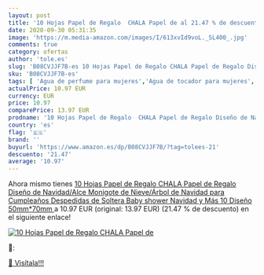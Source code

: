 ```yaml
---
layout: post
title: '10 Hojas Papel de Regalo  CHALA Papel de al 21.47 % de descuento'
date: 2020-09-30 05:31:35
image: 'https://m.media-amazon.com/images/I/613xvId9voL._SL400_.jpg'
comments: true
category: ofertas
author: 'tole.es'
slug: 'B08CVJJF7B-es 10 Hojas Papel de Regalo CHALA Papel de Regalo Diseño de...'
sku: 'B08CVJJF7B-es'
tags: [ 'Agua de perfume para mujeres','Agua de tocador para mujeres','Almacenaje de adornos festivos','Almacenamiento y organización','Belleza','Fragancias para mujeres','Hogar y cocina','Instrumentos de percusión para niños','Instrumentos musicales para niños','Juguetes','Juguetes electrónicos','Juguetes y juegos','Perfumes y fragancias','Productos para el cuidado de la piel','Sets y juegos para el cuidado de la piel','Videojuegos para niños','navidad', ]
actualPrice: 10.97 EUR
currency: EUR
price: 10.97
comparePrice: 13.97 EUR
prodname: '10 Hojas Papel de Regalo  CHALA Papel de Regalo Diseño de Navidad/Alce Monigote de Nieve/Árbol de Navidad para Cumpleaños  Despedidas de Soltera  Baby shower  Navidad y Más  10 Diseño 50mm*70mm '
country: 'es'
flag: '🇪🇸'
brand: ''
buyurl: 'https://www.amazon.es/dp/B08CVJJF7B/?tag=tolees-21'
descuento: '21.47'
average: '10.97'
---
```


Ahora mismo tienes [10 Hojas Papel de Regalo  CHALA Papel de Regalo Diseño de Navidad/Alce Monigote de Nieve/Árbol de Navidad para Cumpleaños  Despedidas de Soltera  Baby shower  Navidad y Más  10 Diseño 50mm*70mm ](https://www.amazon.es/dp/B08CVJJF7B/?tag=tolees-21) a 10.97 EUR (original: 13.97 EUR) (21.47 %  de descuento) en el siguiente enlace!

[![10 Hojas Papel de Regalo  CHALA Papel de](https://m.media-amazon.com/images/I/613xvId9voL._SL400_.jpg)](https://www.amazon.es/dp/B08CVJJF7B/?tag=tolees-21)

🔎:


[🛒 Visítala!!!](https://www.amazon.es/dp/B08CVJJF7B/?tag=tolees-21)
